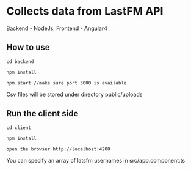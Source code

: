 
# Collects data from LastFM API

Backend - NodeJs, Frontend - Angular4

## How to use
```
cd backend 
```
```
npm install
```
```
npm start //make sure port 3000 is available
```
Csv files will be stored under directory public/uploads

## Run the client side

```
cd client 
```
```
npm install
```
```
open the browser http://localhost:4200 
```
You can specify an array of latsfm usernames in src/app.component.ts
